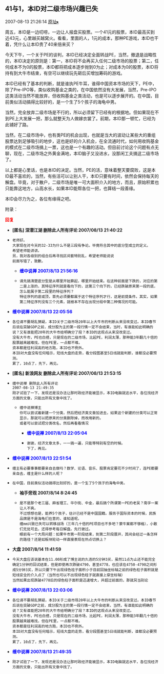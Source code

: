 ## 41与1，本ID对二级市场兴趣已失
2007-08-13 21:26:14
[原址▸](http://www.fxgan.com/chan_time/2007_07_12/584.htm)


周五，本ID是一边叨唠，一边让人报盘买股票。一个41元的股票，本ID最高买到近43元，心里越买越窝火。看看，里面的人，1元的成本，那种PE游戏，本ID也干着，凭什么让本ID贵了40来倍来买？

今天下午，一个关于PE的谈判，本ID已经决定全面转战PE，当然，撤退是战略性的，本ID决定的原则是：第一，本ID将不会再买入任何二级市场的股票；第二，任何成本不为0的股票，本ID都将把成本逐步抛到0为止；对成本为0的股票，本ID将持有到大牛市结束，有空可以继续玩先砸后买增加筹码的游戏。

本ID已经有了基本的判断，就是谁执PE牛耳，谁得中国资本市场的天下，PE中，除了Pre-IPO等，类似收购基金之类的，在中国依然没有大发展，当然，Pre-IPO这类活动当然不能放弃，但收购基金之类活动，也是可以逐步展开的。在中国，目前类似活动搞得比较好的，是一个生了5个孩子的海龟中男。

当然，完全放弃二级市场是不行的，所以必须留下已经有的根据地。但如果现在不到PE上大发展一把，那么就整天为人做嫁衣裳了。前期，本ID那一顿忙，已经为此铺好了路。

当然，在二级市场中，也有类PE的机会出现，也就是当大的波动让某些大的重组股票达到足够吸引的地步，这也是好的介入机会，在全流通时代，如何用收购基金的模式在二级市场搞上一票，这也是一个有趣的活动。但目前讨论这个问题有点无聊，现在，二级市场之外黄金满地，本ID脑子又没进水，没那闲工夫搞这二级市场了。

以上都是心里话，也是本ID的决定。当然，PE的活，意味着整天要腐败，这是本ID最不喜欢的，当然，有些活可以让别人干，本ID只要有时间，依然会保持每天的解盘。毕竟，对于散户，二级市场是唯一可大面积介入的地方，而且，原始积累也只能靠这地方，山高水长，如果本ID能帮各位一把，也算结一段善缘。

本ID会尽力为之，各位有缘得之吧。

附录：




**<font color='red'>回复</font>**


- **[匿名] 深潜江湖 删除此人所有评论  2007/08/13 21:40:22**
- ```
  老师好。
  大家现在对今天的32-33为什么不是三段有争论。毕竟符合其中的底分型成立的定义。
  希望老师能讲讲。
  另，我对各级别的组合后再寻找区间套特别乱，希望老师能说说
  前面写错了，致歉。
  ```
   - **<font color='blue'>缠中说禅 2007/8/13 21:56:16</font>**
   - ```
     请先搞清楚底分型是从哪里开始算起，哪里开始结束。在这种前面是下跌的，对应的第二是上涨的，其特征序列就是看向下的，这第三个向下的，已经跌破原来第一段的底，怎么能属于第二段里的特征序列？
     特征序列的底或顶，首先必须要都属于这个特征序列才行，这是前提条件。其实，如果第二特征序列没有三个元素，就根本不存在出现分段中第二种情况的可能。
     ```
- **<font color='blue'>缠中说禅 2007/8/13 22:05:56</font>**
- ```
  各位请不要胡乱猜疑，本ID关于二级市场20年以上大牛市的判断从来没改变过。本ID春节后说在突破GDP之前，成分股为主的第一段行情一定不会结束，当时，有谁能如此明确的说？又有谁能把20年的大牛市给明确分了段？本ID的这观点从来没改变过。
  没有大牛市，PE也白搭，只是现在的二级市场，比起PE，利润太薄，那种能3年翻几十倍的股票越来越难找，但在PE里，一点都不难。
  资本都是往利润高的地方跑，本ID也不例外。
  本ID对大盘没有任何暗示，短线大盘的走势，看分段图甚至5日线就能判断，谁都没必要预测。
  累了，10点了，先下，再见。
  ```
- **[匿名] 新浪网友 删除此人所有评论  2007/08/13 21:53:15**
- ```
  缠中说禅 删除此人所有评论 
  2007-08-13 21:49:35 
  刚才试验了一下，发现还是没办法让那时政经济能被显示，本ID电脑就这水平，各位找经济方面的文章，只能出所有文章中找了。
  ```
   - ```
     缠中说禅博主
     你可以尝试着新建一个分类，然后把经济类文章加进去，如果这个新建的分类可以正常显示，那就可以把原来的分类删除掉，而改用新的。
     或者可以尝试把分类改名，然后再看看情况
     ```
      - **<font color='blue'>缠中说禅 2007/8/13 22:05:04</font>**
      - ```
        谢谢，经济文章太多，一一搞一遍，只能等特别有空的时候。
        下了，再见。
        ```
- **<font color='blue'>缠中说禅 2007/8/13 22:51:54</font>**
- ```
  缠主有必要事事都要亲自去做吗？数学、论语、音乐、股票肯定要花不少时间了，连PE都要亲自去，缠主是什么样的人呢？
  ```
- ```
  在中国，目前类似活动搞得比较好的，是一个生了5个孩子的海龟中男。
  ```
   - **袖手旁观 2007/8/14 8:24:45**
   - ```
     是不是那个老三届、麻省理工、华尔街、中金，最后搞个所谓第一PE的老吴？南孚一案让人不爽。
     不过想想也是，能养5个孩子，估计已经不是中国国籍。服务于国际资本的时候，民族品牌是不是海龟们在意的，谁知道呢。
     缠mm兴致已失可以转移战场（三年几十倍的PE项目也不多吧？蒙牛案都不够格），小散们无处可去，还得参考每日解盘。先行谢过。
     眼前有一个大局问题：如果牛市第一阶段结束，到第二阶段展开，其间会经过一条怎样的路径？还是如板块轮动一样直接表现在热点切换上？
     ```
- **大盘 2007/8/14 11:41:59**
- ```
  今天大盘应该说基本在11.00形成了博主说的久违的5分钟3买，虽然11点为止还不能完全确定1分钟的回试结束，但是即使再次跌破4790，甚至4778，也应该在4750-4790之间形成5分钟3买，所以只要下午出现绿色柱子面积小于目前回抽坐标轴之前的绿色柱子面积就是短线安全的介入点了（当然也可以不出现绿色柱子就直接上穿坐标轴）
  当然如果出现跌破4778后的绿色柱子面积是迅速增大，并超过前面的，那就另当别论
  ```
- **<font color='blue'>缠中说禅 2007/8/13 22:03:06</font>**
- ```
  各位请不要胡乱猜疑，本ID关于二级市场20年以上大牛市的判断从来没改变过。本ID春节后说在突破GDP之前，成分股为主的第一段行情一定不会结束，当然，有谁能如此明确的说？又有谁能把20年的大牛市给明确分了段？本ID的这观点从来没改变过。
  没有大牛市，PE也白搭，只是现在的二级市场，比起PE，利润太薄，那种能3年翻几十倍的股票越来越难找，但在PE里，一点都不难。
  资本都是往利润高的地方跑，本ID也不例外。
  本ID对大盘没有任何暗示，短线大盘的走势，看分段图甚至5日线就能判断，谁都没必要预测。
  累了，10点了，先下，再见。
  ```
- **<font color='blue'>缠中说禅 2007/8/13 21:49:35</font>**
- ```
  刚才试验了一下，发现还是没办法让那时政经济能被显示，本ID电脑就这水平，各位找经济方面的文章，只能出所有文章中找了。
  ```

